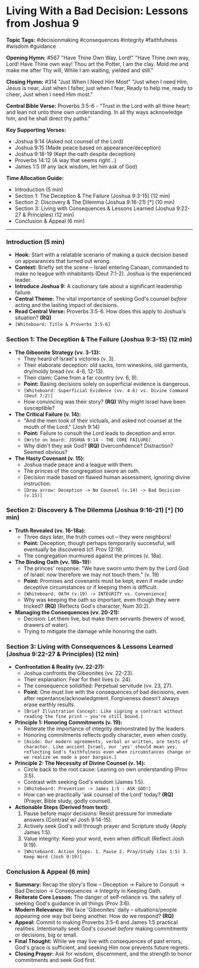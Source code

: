 # Living With a Bad Decision: Lessons from Joshua 9

**Topic Tags:** #decisionmaking #consequences #integrity #faithfulness #wisdom #guidance

**Opening Hymn:** #567 "Have Thine Own Way, Lord!"
"Have Thine own way, Lord! Have Thine own way! Thou art the Potter, I am the clay. Mold me and make me after Thy will, While I am waiting, yielded and still."

**Closing Hymn:** #314 "Just When I Need Him Most"
"Just when I need Him, Jesus is near, Just when I falter, just when I fear; Ready to help me, ready to cheer, Just when I need Him most."

**Central Bible Verse:** Proverbs 3:5-6 - "Trust in the Lord with all thine heart; and lean not unto thine own understanding. In all thy ways acknowledge him, and he shall direct thy paths."

**Key Supporting Verses:**
*   Joshua 9:14 (Asked not counsel of the Lord)
*   Joshua 9:15 (Made peace based on appearance/deception)
*   Joshua 9:18-19 (Kept the oath despite deception)
*   Proverbs 14:12 (A way that seems right...)
*   James 1:5 (If any lack wisdom, let him ask of God)

**Time Allocation Guide:**
*   Introduction (5 min)
*   Section 1: The Deception & The Failure (Joshua 9:3-15) (12 min)
*   Section 2: Discovery & The Dilemma (Joshua 9:16-21) [*] (10 min)
*   Section 3: Living with Consequences & Lessons Learned (Joshua 9:22-27 & Principles) (12 min)
*   Conclusion & Appeal (6 min)

---

### Introduction (5 min)

*   **Hook:** Start with a relatable scenario of making a quick decision based on appearances that turned out wrong.
*   **Context:** Briefly set the scene – Israel entering Canaan, commanded to make no league with inhabitants (Deut 7:1-2). Joshua is the experienced leader.
*   **Introduce Joshua 9:** A cautionary tale about a significant leadership failure.
*   **Central Theme:** The vital importance of seeking God's counsel *before* acting and the lasting impact of decisions.
*   **Read Central Verse:** Proverbs 3:5-6. How does this apply to Joshua's situation? **(RQ)**
*   `[Whiteboard: Title & Proverbs 3:5-6]`

### Section 1: The Deception & The Failure (Joshua 9:3-15) (12 min)

*   **The Gibeonite Strategy (vv. 3-13):**
    *   They heard of Israel's victories (v. 3).
    *   Their elaborate deception: old sacks, torn wineskins, old garments, dry/moldy bread (vv. 4-6, 12-13).
    *   Their claim: Came from a far country (vv. 6, 9).
    *   **Point:** Basing decisions solely on superficial evidence is dangerous.
    *   `[Whiteboard: Superficial Evidence (vv. 4-6) vs. Divine Command (Deut 7:2)]`
    *   How convincing was their story? **(RQ)** Why might Israel have been susceptible?
*   **The Critical Failure (v. 14):**
    *   "And the men took of their victuals, and asked not counsel at the mouth of the Lord." (Josh 9:14)
    *   **Point:** Failure to consult the Lord leads to deception and error.
    *   `[Write on board: JOSHUA 9:14 - THE CORE FAILURE]`
    *   Why didn't they ask God? **(RQ)** Overconfidence? Distraction? Seemed obvious?
*   **The Hasty Covenant (v. 15):**
    *   Joshua made peace and a league with them.
    *   The princes of the congregation swore an oath.
    *   Decision made based on flawed human assessment, ignoring divine instruction.
    *   `[Draw arrow: Deception -> No Counsel (v.14) -> Bad Decision (v.15)]`

### Section 2: Discovery & The Dilemma (Joshua 9:16-21) [*] (10 min)

*   **Truth Revealed (vv. 16-18a):**
    *   Three days later, the truth comes out – they were neighbors!
    *   **Point:** Deception, though perhaps temporarily successful, will eventually be discovered (cf. Prov 12:19).
    *   The congregation murmured against the princes (v. 18a).
*   **The Binding Oath (vv. 18b-19):**
    *   The princes' response: "We have sworn unto them by the Lord God of Israel: now therefore we may not touch them." (v. 19)
    *   **Point:** Promises and covenants must be kept, even if made under deceptive circumstances or if keeping them is difficult.
    *   `[Whiteboard: OATH (v.19) -> INTEGRITY vs. Convenience]`
    *   Why was keeping the oath so important, even though they were tricked? **(RQ)** (Reflects God's character, Num 30:2).
*   **Managing the Consequences (vv. 20-21):**
    *   Decision: Let them live, but make them servants (hewers of wood, drawers of water).
    *   Trying to mitigate the damage while honoring the oath.

### Section 3: Living with Consequences & Lessons Learned (Joshua 9:22-27 & Principles) (12 min)

*   **Confrontation & Reality (vv. 22-27):**
    *   Joshua confronts the Gibeonites (vv. 22-23).
    *   Their explanation: Fear for their lives (v. 24).
    *   The consequence solidified: Perpetual servitude (vv. 23, 27).
    *   **Point:** One must live with the consequences of bad decisions, even after repentance/acknowledgment. Forgiveness doesn't always erase earthly results.
    *   `[Brief Illustration Concept: Like signing a contract without reading the fine print – you're still bound.]`
*   **Principle 1: Honoring Commitments (v. 19):**
    *   Reiterate the importance of integrity demonstrated by the leaders.
    *   Honoring commitments reflects godly character, even when costly.
    *   `[Aside: Our modern agreements, verbal or written, are tests of character. Like ancient Israel, our 'yes' should mean yes, reflecting God's faithfulness even when circumstances change or we realize we made a poor bargain.]`
*   **Principle 2: The Necessity of Divine Counsel (v. 14):**
    *   Circle back to the root cause: Leaning on own understanding (Prov 3:5).
    *   Contrast with seeking God's wisdom (James 1:5).
    *   `[Whiteboard: Prevention -> James 1:5 - ASK GOD!]`
    *   How can we practically 'ask counsel of the Lord' today? **(RQ)** (Prayer, Bible study, godly counsel).
*   **Actionable Steps (Derived from text):**
    1.  Pause before major decisions: Resist pressure for immediate answers (Contrast w/ Josh 9:14-15).
    2.  Actively seek God's will through prayer and Scripture study (Apply James 1:5).
    3.  Value integrity: Keep your word, even when difficult (Reflect Josh 9:19).
    *   `[Whiteboard: Action Steps: 1. Pause 2. Pray/Study (Jas 1:5) 3. Keep Word (Josh 9:19)]`

### Conclusion & Appeal (6 min)

*   **Summary:** Recap the story's flow – Deception -> Failure to Consult -> Bad Decision -> Consequences -> Integrity in Keeping Oath.
*   **Reiterate Core Lesson:** The danger of self-reliance vs. the safety of seeking God's guidance in *all* things (Prov 3:6).
*   **Modern Relevance:** We face 'Gibeonites' daily – situations/people appearing one way but being another. How do we respond? **(RQ)**
*   **Appeal:** Commit to making Proverbs 3:5-6 and James 1:5 practical realities. Intentionally seek God's counsel *before* making commitments or decisions, big or small.
*   **Final Thought:** While we may live with consequences of past errors, God's grace is sufficient, and seeking Him *now* prevents future regrets.
*   **Closing Prayer:** Ask for wisdom, discernment, and the strength to honor commitments and seek God first.